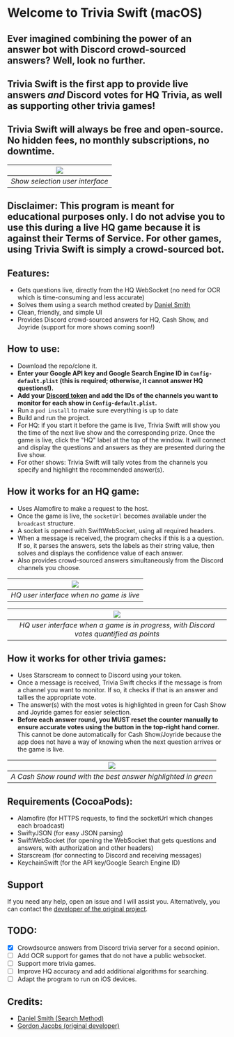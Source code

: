 # Welcome to Trivia Swift (macOS)
## Ever imagined combining the power of an answer bot with Discord crowd-sourced answers? Well, look no further. 

## Trivia Swift is the first app to provide live answers *and* Discord votes for HQ Trivia, as well as supporting other trivia games! 

## Trivia Swift will always be free and open-source. No hidden fees, no monthly subscriptions, no downtime.

| ![](https://i.imgur.com/NKIezgd.png) | 
|:--:| 
| *Show selection user interface* |

## Disclaimer: This program is meant for educational purposes only. I do not advise you to use this during a live HQ game because it is against their Terms of Service. For other games, using Trivia Swift is simply a crowd-sourced bot.

## Features:
- Gets questions live, directly from the HQ WebSocket (no need for OCR which is time-consuming and less accurate)
- Solves them using a search method created by [Daniel Smith](https://github.com/DanielSmith1239/)
- Clean, friendly, and simple UI
- Provides Discord crowd-sourced answers for HQ, Cash Show, and Joyride (support for more shows coming soon!)

## How to use:
- Download the repo/clone it.
- **Enter your Google API key and Google Search Engine ID in `Config-default.plist` (this is required; otherwise, it cannot answer HQ questions!).**
- **Add your [Discord token](https://github.com/TheRacingLion/Discord-SelfBot/wiki/Discord-Token-Tutorial) and add the IDs of the channels you want to monitor for each show in `Config-default.plist`.**
- Run a `pod install` to make sure everything is up to date
- Build and run the project. 
- For HQ: if you start it before the game is live, Trivia Swift will show you the time of the next live show and the corresponding prize. Once the game is live, click the "HQ" label at the top of the window. It will connect and display the questions and answers as they are presented during the live show.
- For other shows: Trivia Swift will tally votes from the channels you specify and highlight the recommended answer(s).

## How it works for an HQ game:
- Uses Alamofire to make a request to the host.
- Once the game is live, the `socketUrl` becomes available under the `broadcast` structure.
- A socket is opened with SwiftWebSocket, using all required headers.
- When a message is received, the program checks if this is a a question. If so, it parses the answers, sets the labels as their string value, then solves and displays the confidence value of each answer.
- Also provides crowd-sourced answers simultaneously from the Discord channels you choose.

| ![](https://i.imgur.com/2DwlEdo.png) | 
|:--:| 
| *HQ user interface when no game is live* |

| ![](https://i.imgur.com/wHz8b6X.png) | 
|:--:| 
| *HQ user interface when a game is in progress, with Discord votes quantified as points* |

## How it works for other trivia games:
- Uses Starscream to connect to Discord using your token.
- Once a message is received, Trivia Swift checks if the message is from a channel you want to monitor. If so, it checks if that is an answer and tallies the appropriate vote.
- The answer(s) with the most votes is highlighted in green for Cash Show and Joyride games for easier selection.
- **Before each answer round, you MUST reset the counter manually to ensure accurate votes using the button in the top-right hand corner.** This cannot be done automatically for Cash Show/Joyride because the app does not have a way of knowing when the next question arrives or the game is live. 

| ![](https://i.imgur.com/nM6w1we.png) | 
|:--:| 
| *A Cash Show round with the best answer highlighted in green* |

## Requirements (CocoaPods):
- Alamofire (for HTTPS requests, to find the socketUrl which changes each broadcast)
- SwiftyJSON (for easy JSON parsing)
- SwiftWebSocket (for opening the WebSocket that gets questions and answers, with authorization and other headers)
- Starscream (for connecting to Discord and receiving messages) 
- KeychainSwift (for the API key/Google Search Engine ID)

## Support 

If you need any help, open an issue and I will assist you. Alternatively, you can contact the [developer of the original project](https://github.com/gjacobs314/HQTrivia).

## TODO:
- [x] Crowdsource answers from Discord trivia server for a second opinion.
- [ ] Add OCR support for games that do not have a public websocket.
- [ ] Support more trivia games.
- [ ] Improve HQ accuracy and add additional algorithms for searching.
- [ ] Adapt the program to run on iOS devices.

## Credits:
- [Daniel Smith (Search Method)](https://github.com/DanielSmith1239/)
- [Gordon Jacobs (original developer)](https://github.com/gjacobs314/HQTrivia)